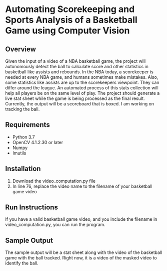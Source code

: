 # Automating Scorekeeping and Sports Analysis of a Basketball Game using Computer Vision
## Overview
Given the input of a video of a NBA basketball game, the project will autonomously detect the ball to calculate score and other statistics in basketball like assists and rebounds.  In the NBA today, a scorekeeper is needed at every NBA game, and humans sometimes make mistakes.  Also, some statistics like assists are up to the scorekeepers viewpoint.  They can differ around the league.  An automated process of this stats collection will help all players be on the same level of play.  The project should generate a live stat sheet while the game is being processed as the final result.  Currently, the output will be a scoreboard that is boxed.  I am working on tracking the ball.
## Requirements
- Python 3.7
- OpenCV 4.1.2.30 or later
- Numpy
- Imutils
## Installation
1. Download the video_computation.py file
2. In line 76, replace the video name to the filename of your basketball game video
## Run Instructions
If you have a valid basketball game video, and you include the filename in video_computation.py, you can run the program.
## Sample Output
The sample output will be a stat sheet along with the video of the basketball game with the ball tracked.  Right now, it is a video of the masked video to identify the ball.
